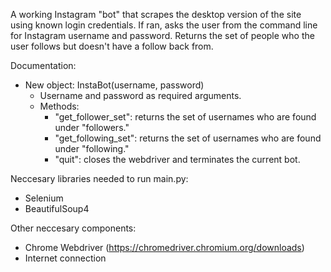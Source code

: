 A working Instagram "bot" that scrapes the desktop version of the site using known login credentials. If ran, asks the user from the command line for Instagram username and password. Returns the set of people who the user follows but doesn't have a follow back from.


Documentation:
- New object: InstaBot(username, password)
	- Username and password as required arguments.
	- Methods:
		- "get_follower_set": returns the set of usernames who are found under "followers."
		- "get_following_set": returns the set of usernames who are found under "following."
		- "quit": closes the webdriver and terminates the current bot.

Neccesary libraries needed to run main.py:
- Selenium
- BeautifulSoup4

Other neccesary components:
- Chrome Webdriver (https://chromedriver.chromium.org/downloads)
- Internet connection
